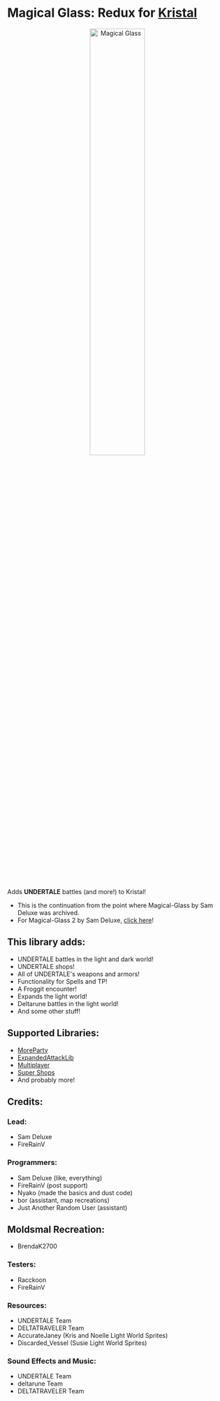 # Magical Glass: Redux for [Kristal](https://github.com/KristalTeam/Kristal)

<p align="center" width="100%">
<img src="magicalglass.png" alt="Magical Glass" width="50%" />
</p>

Adds **UNDERTALE** battles (and more!) to Kristal!

* This is the continuation from the point where Magical-Glass by Sam Deluxe was archived.
* For Magical-Glass 2 by Sam Deluxe, [click here](https://github.com/Idunno1/magical-glass-2)!

## This library adds:
* UNDERTALE battles in the light and dark world!
* UNDERTALE shops!
* All of UNDERTALE's weapons and armors!
* Functionality for Spells and TP!
* A Froggit encounter!
* Expands the light world!
* Deltarune battles in the light world!
* And some other stuff!

## Supported Libraries:
* [MoreParty](https://gamebanana.com/mods/436685)
* [ExpandedAttackLib](https://github.com/FireRainV/ExpandedAttackLib)
* [Multiplayer](https://gamebanana.com/mods/522814)
* [Super Shops](https://gamebanana.com/mods/489404)
* And probably more!

## Credits:

### Lead:
* Sam Deluxe
* FireRainV

### Programmers:
* Sam Deluxe (like, everything)
* FireRainV (post support)
* Nyako (made the basics and dust code)
* bor (assistant, map recreations)
* Just Another Random User (assistant)
<!-- ## Contributors: -->
## Moldsmal Recreation:
* BrendaK2700

### Testers:
* Racckoon
* FireRainV

### Resources:
* UNDERTALE Team
* DELTATRAVELER Team
* AccurateJaney (Kris and Noelle Light World Sprites)
* Discarded_Vessel (Susie Light World Sprites)

### Sound Effects and Music:
* UNDERTALE Team
* deltarune Team
* DELTATRAVELER Team
